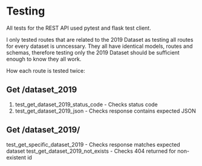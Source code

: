 # Testing
All tests for the REST API used pytest and flask test client. 

I only tested routes that are related to the 2019 Dataset as testing all routes for every dataset is unncessary. They all have identical models, routes and schemas, therefore testing only the 2019 Dataset should be sufficient enough to know they all work.

How each route is tested twice:

## Get /dataset_2019
1. test_get_dataset_2019_status_code - Checks status code
2. test_get_dataset_2019_json - Checks response contains expected JSON

## Get /dataset_2019/<id>
test_get_specific_dataset_2019 - Checks response matches expected dataset 
test_get_dataset_2019_not_exists - Checks 404 returned for non-existent id
